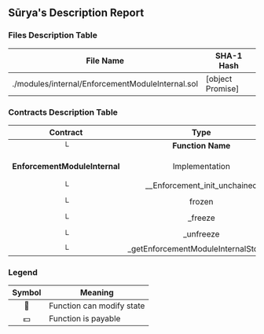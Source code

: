 ## Sūrya's Description Report

### Files Description Table


|  File Name  |  SHA-1 Hash  |
|-------------|--------------|
| ./modules/internal/EnforcementModuleInternal.sol | [object Promise] |


### Contracts Description Table


|  Contract  |         Type        |       Bases      |                  |                 |
|:----------:|:-------------------:|:----------------:|:----------------:|:---------------:|
|     └      |  **Function Name**  |  **Visibility**  |  **Mutability**  |  **Modifiers**  |
||||||
| **EnforcementModuleInternal** | Implementation | Initializable, ContextUpgradeable |||
| └ | __Enforcement_init_unchained | Internal 🔒 | 🛑  | onlyInitializing |
| └ | frozen | Public ❗️ |   |NO❗️ |
| └ | _freeze | Internal 🔒 | 🛑  | |
| └ | _unfreeze | Internal 🔒 | 🛑  | |
| └ | _getEnforcementModuleInternalStorage | Private 🔐 |   | |


### Legend

|  Symbol  |  Meaning  |
|:--------:|-----------|
|    🛑    | Function can modify state |
|    💵    | Function is payable |
